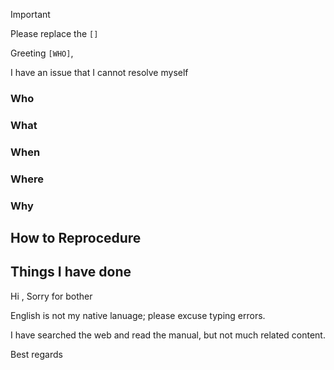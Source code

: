 > [!important]
> Please replace the `[]`

Greeting `[WHO]`,

I have an issue that I cannot resolve myself




### Who

### What

### When

### Where

### Why

## How to Reprocedure

## Things I have done


Hi ,
Sorry for bother


English is not my native lanuage; please excuse typing errors.


I have searched the web and read the manual, but not much related content.

Best regards